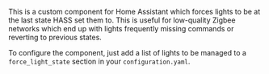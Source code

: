 This is a custom component for Home Assistant which forces lights to be at the last state HASS set them to. This is useful for low-quality Zigbee networks which end up with lights frequently missing commands or reverting to previous states.

To configure the component, just add a list of lights to be managed to a `force_light_state` section in your `configuration.yaml`.
